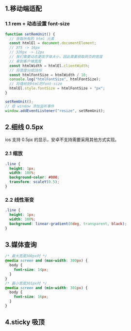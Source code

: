 ## 1.移动端适配

### 1.1 rem + 动态设置 font-size

```javascript
function setRemUnit() {
  // 获取所有的 html 元素
  const htmlEl = document.documentElement;
  // 375 -> 16px
  // 320px -> 12px
  // 我们需要动态更改字体大小，因此需要获取网页的宽度
  // 拿到客户端宽度
  const htmlWidth = htmlEl.clientWidth;
  // 将宽度分成10份
  const htmlFontSize = htmlWidth / 10;
  console.log("htmlFontSize", htmlFontSize);
  // 将值给到html的font-size
  htmlEl.style.fontSize = htmlFontSize + "px";
}

setRemUnit();
// 给 window 添加监听事件
window.addEventListener("resize", setRemUnit);
```

## 2.细线 0.5px

ios 支持 0.5px 的显示，安卓不支持需要采用其他方式实现。

### 2.1 缩放

```css
.line {
  height: 1px;
  width: 100%;
  background-color: #000;
  transform: scaleY(0.5);
}
```

### 2.2 线性渐变

```css
.line {
  height: 1px;
  width: 100%;
  background: linear-gradient(0deg, transparent, black);
}
```

## 3.媒体查询

```css
/* 最大宽度300px时 */
@media screen and (max-width: 300px) {
  body {
    font-size: 14px;
  }
}
/* 最小宽度301px时 */
@media screen and (min-width: 301px) {
  body {
    font-size: 16px;
  }
}
```

## 4.sticky 吸顶

<preview path="./demo/StickyContent.vue" title="sticky吸顶" description="position: sticky; 配合top使用"></preview>
